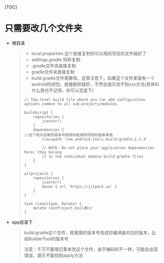 [TOC]

# 只需要改几个文件夹

+ 根目录

  > + local.properties 这个直接复制你可以用的项目的文件就好了
  > + settings.gradle 同样复制
  > + .gradle文件夹直接复制
  > + gradle文件夹直接复制
  > + build.gradle文件需要改，这里注意下，如果这个文件里面有一个android的闭包。直接删除就好，不然会提示找不到xxx方法(具体叫什么我也不记得，你可以百度下)
  >
  > ~~~javl
  > // Top-level build file where you can add configuration options common to all sub-projects/modules.
  >
  > buildscript {
  >     repositories {
  >         jcenter()
  >     }
  >     dependencies {
  > //这个地方后面的版本号按照你能用的项目的版本来改
  >         classpath 'com.android.tools.build:gradle:2.3.3'
  >
  >         // NOTE: Do not place your application dependencies here; they belong
  >         // in the individual module build.gradle files
  >     }
  > }
  >
  > allprojects {
  >     repositories {
  >         jcenter()
  >         maven { url 'https://jitpack.io' }
  >     }
  > }
  >
  > task clean(type: Delete) {
  >     delete rootProject.buildDir
  > }
  >
  > ~~~

+ app目录下

  > build.gradle这个文件，把里面的版本号改成你编译器对应的版本，比如BuilderTool的版本号
  >
  > 注意：千万不要用记事本改这个文件，由于编码的不一样，可能会出现错误，提示不能找到apply方法